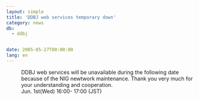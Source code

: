 ```yaml
---
layout: simple
title: 'DDBJ web services temporary down'
category: news
db:
  - ddbj


date: 2005-05-27T00:00:00
lang: en
---
```


<dd>DDBJ web services will be unavailable during the following date because of the NIG newtwork maintenance. Thank you very much for your understanding and cooperation.
<dd>Jun. 1st(Wed) 16:00- 17:00 (JST)</dd>
</dd>
